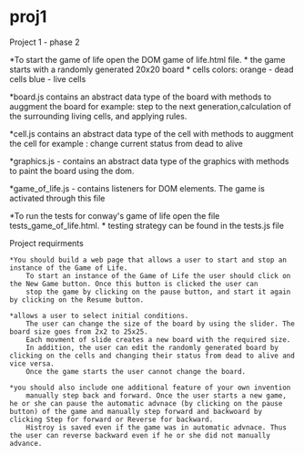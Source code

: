 proj1
=====

Project 1 - phase 2

*To start the game of life open the DOM game of life.html file.
	* the game starts with a randomly generated 20x20 board
	* cells colors: orange - dead cells blue - live cells

*board.js contains an abstract data type of the board with methods to auggment the board for example:
	 step to the next generation,calculation of the surrounding living cells, and applying rules.

*cell.js contains an abstract data type of the cell with methods to auggment the cell for example :
	change current status from dead to alive	

*graphics.js - contains an abstract data type of the graphics with methods to paint the board using the dom.

*game_of_life.js - contains listeners for DOM elements. The game is activated through this file


*To run the tests for conway's game of life open the file tests_game_of_life.html.
	* testing strategy can be found in the tests.js file 


Project requirments

	*You should build a web page that allows a user to start and stop an instance of the Game of Life.
		To start an instance of the Game of Life the user should click on the New Game button. Once this button is clicked the user can
		stop the game by clicking on the pause button, and start it again by clicking on the Resume button.

	*allows a user to select initial conditions.
		The user can change the size of the board by using the slider. The board size goes from 2x2 to 25x25. 
		Each movment of slide creates a new board with the required size.
		In addition, the user can edit the randomly generated board by clicking on the cells and changing their status from dead to alive and vice versa.
		Once the game starts the user cannot change the board.
		
	*you should also include one additional feature of your own invention
		manually step back and forward. Once the user starts a new game, he or she can pause the automatic advnace (by clicking on the pause button) of the game and manually step forward and backwoard by clicking Step for forward or Reverse for backward.
		Histroy is saved even if the game was in automatic advnace. Thus the user can reverse backward even if he or she did not manually advance.
